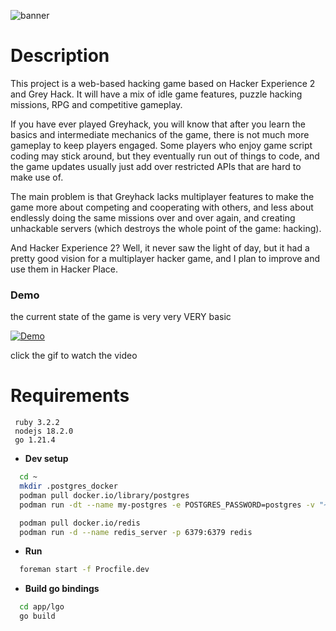 ![banner](https://i.imgur.com/T509KBB.png "banner")

# Description

This project is a web-based hacking game based on Hacker Experience 2 and Grey Hack. It will have a mix of idle game features, puzzle hacking missions, RPG and competitive gameplay.

If you have ever played Greyhack, you will know that after you learn the basics and intermediate mechanics of the game, there is not much more gameplay to keep players engaged. Some players who enjoy game script coding may stick around, but they eventually run out of things to code, and the game updates usually just add over restricted APIs that are hard to make use of.

The main problem is that Greyhack lacks multiplayer features to make the game more about competing and cooperating with others, and less about endlessly doing the same missions over and over again, and creating unhackable servers (which destroys the whole point of the game: hacking).

And Hacker Experience 2? Well, it never saw the light of day, but it had a pretty good vision for a multiplayer hacker game, and I plan to improve and use them in Hacker Place.

### Demo

the current state of the game is very very VERY basic

[![Demo](https://i.imgur.com/BLuFcNG.gif)](https://youtu.be/VftUaKUQNSQ)

click the gif to watch the video

# Requirements

```
 ruby 3.2.2
 nodejs 18.2.0
 go 1.21.4
```

* **Dev setup**

```bash
  cd ~
  mkdir .postgres_docker
  podman pull docker.io/library/postgres
  podman run -dt --name my-postgres -e POSTGRES_PASSWORD=postgres -v "~/.postgres_docker:/var/lib/postgresql/data:Z" -p 5432:5432 postgres

  podman pull docker.io/redis
  podman run -d --name redis_server -p 6379:6379 redis
```

* **Run**

```bash
  foreman start -f Procfile.dev 
```

* **Build go bindings**

```bash
  cd app/lgo
  go build
```
